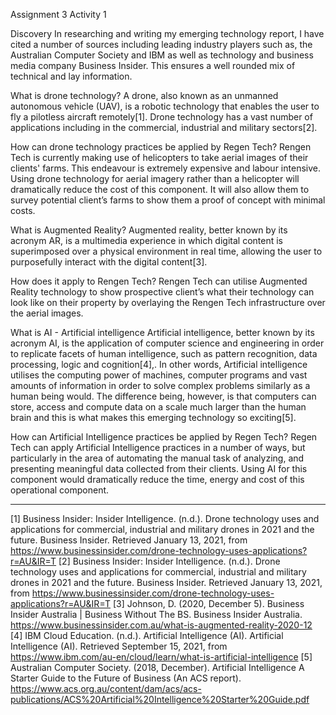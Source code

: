Assignment 3 
Activity 1 


Discovery
In researching and writing my emerging technology report, I have cited a number of sources including leading industry players such as, the Australian Computer Society and IBM as well as technology and business media company Business Insider. This ensures a well rounded mix of technical and lay information. 


What is drone technology? 
A drone, also known as an unmanned autonomous vehicle (UAV), is a robotic technology that enables the user to fly a pilotless aircraft remotely[1].  Drone technology has a vast number of applications including in the commercial, industrial and military sectors[2]. 


How can  drone technology practices be applied by Regen Tech? 
Rengen Tech is currently making use of helicopters to take aerial images of their clients' farms. This endeavour is extremely expensive and labour intensive. Using drone technology for aerial imagery rather than a helicopter will dramatically reduce the cost of this component. It will also allow them to survey potential client’s farms to show them a proof of concept with minimal costs. 


What is Augmented Reality? 
Augmented reality, better known by its acronym AR, is a multimedia experience in which digital content is superimposed over a physical environment in real time, allowing the user to purposefully interact with the digital content[3]. 


How does it apply to Rengen Tech? 
Rengen Tech can utilise Augmented Reality technology to show prospective client’s what their technology can look like on their property by overlaying the Rengen Tech infrastructure over the aerial images. 


What is AI - Artificial intelligence
Artificial intelligence, better known by its acronym AI, is the application of computer science and engineering in order to replicate facets of human intelligence, such as pattern recognition,  data processing, logic and cognition[4],.  In other words, Artificial intelligence utilises the computing power of machines, computer programs and vast amounts of information  in order to solve complex problems similarly as a human being would. The difference being, however, is that computers can store, access and compute data on a scale much larger than the human brain and this is what makes this emerging technology so exciting[5]. 


How can  Artificial Intelligence practices be applied by Regen Tech? 
Regen Tech can apply Artificial Intelligence practices in a number of ways, but particularly in the area of automating the manual task of analyzing, and presenting meaningful data collected from their clients. Using AI for this component would dramatically reduce the time, energy and cost of this operational component.    


________________
[1] 
Business Insider: Insider Intelligence. (n.d.). Drone technology uses and applications for commercial, industrial and military drones in 2021 and the future. Business Insider. Retrieved January 13, 2021, from https://www.businessinsider.com/drone-technology-uses-applications?r=AU&IR=T
[2] Business Insider: Insider Intelligence. (n.d.). Drone technology uses and applications for commercial, industrial and military drones in 2021 and the future. Business Insider. Retrieved January 13, 2021, from https://www.businessinsider.com/drone-technology-uses-applications?r=AU&IR=T
[3] Johnson, D. (2020, December 5). Business Insider Australia | Business Without The BS. Business Insider Australia. https://www.businessinsider.com.au/what-is-augmented-reality-2020-12
[4] 
IBM Cloud Education. (n.d.). Artificial Intelligence (AI). Artificial Intelligence (AI). Retrieved September 15, 2021, from https://www.ibm.com/au-en/cloud/learn/what-is-artificial-intelligence
[5] 
Australian Computer Society. (2018, December). Artificial Intelligence A Starter Guide to the Future of Business (An ACS report). https://www.acs.org.au/content/dam/acs/acs-publications/ACS%20Artificial%20Intelligence%20Starter%20Guide.pdf